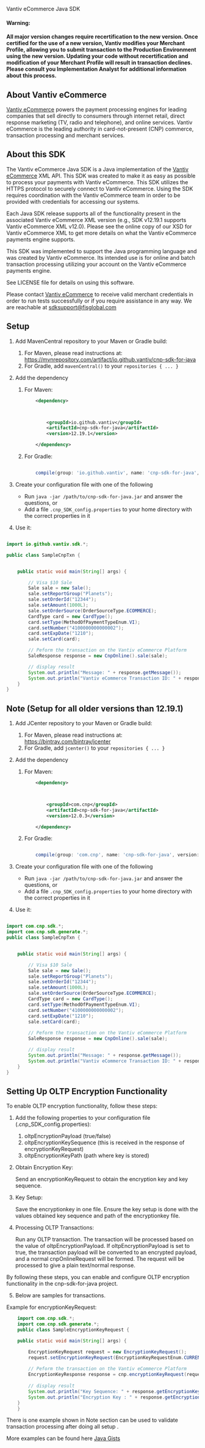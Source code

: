 Vantiv eCommerce Java SDK

#### Warning:
#### All major version changes require recertification to the new version. Once certified for the use of a new version, Vantiv modifies your Merchant Profile, allowing you to submit transaction to the Production Environment using the new version. Updating your code without recertification and modification of your Merchant Profile will result in transaction declines. Please consult you Implementation Analyst for additional information about this process.
About Vantiv eCommerce
------------
[Vantiv eCommerce](https://developer.vantiv.com/community/ecommerce) powers the payment processing engines for leading companies that sell directly to consumers through  internet retail, direct response marketing (TV, radio and telephone), and online services. Vantiv eCommerce is the leading authority in card-not-present (CNP) commerce, transaction processing and merchant services.


About this SDK
--------------
The Vantiv eCommerce Java SDK is a Java implementation of the [Vantiv eCommerce](https://developer.vantiv.com/community/ecommerce) XML API. This SDK was created to make it as easy as possible to process your payments with Vantiv eCommerce. This SDK utilizes the HTTPS protocol to securely connect to Vantiv eCommerce. Using the SDK requires coordination with the Vantiv eCommerce team in order to be provided with credentials for accessing our systems.

Each Java SDK release supports all of the functionality present in the associated Vantiv eCommerce XML version (e.g., SDK v12.19.1 supports Vantiv eCommerce XML v12.0). Please see the online copy of our XSD for Vantiv eCommerce XML to get more details on what the Vantiv eCommerce payments engine supports.

This SDK was implemented to support the Java programming language and was created by Vantiv eCommerce. Its intended use is for online and batch transaction processing utilizing your account on the Vantiv eCommerce payments engine.

See LICENSE file for details on using this software.

Please contact [Vantiv eCommerce](https://developer.vantiv.com/community/ecommerce) to receive valid merchant credentials in order to run tests successfully or if you require assistance in any way.  We are reachable at sdksupport@fisglobal.com

Setup
-----

1. Add MavenCentral repository to your Maven or Gradle build:
	1. For Maven, please read instructions at: https://mvnrepository.com/artifact/io.github.vantiv/cnp-sdk-for-java
	2. For Gradle, add `mavenCentral()` to your `repositories { ... }`
2. Add the dependency
    1. For Maven:
        ```xml
            <dependency>

        

                <groupId>io.github.vantiv</groupId>
                <artifactId>cnp-sdk-for-java</artifactId>
                <version>12.19.1</version>

            </dependency>
        ```

    2. For Gradle:
        ```groovy

            compile(group: 'io.github.vantiv', name: 'cnp-sdk-for-java', version: '12.19.1')

        ```
        
3. Create your configuration file with one of the following
    * Run `java -jar /path/to/cnp-sdk-for-java.jar` and answer the questions, or
    * Add a file `.cnp_SDK_config.properties` to your home directory with the correct properties in it
4. Use it:

```java

import io.github.vantiv.sdk.*;

public class SampleCnpTxn {


    public static void main(String[] args) {

        // Visa $10 Sale
        Sale sale = new Sale();
        sale.setReportGroup("Planets");
        sale.setOrderId("12344");
        sale.setAmount(1000L);
        sale.setOrderSource(OrderSourceType.ECOMMERCE);
        CardType card = new CardType();
        card.setType(MethodOfPaymentTypeEnum.VI);
        card.setNumber("4100000000000002");
        card.setExpDate("1210");
        sale.setCard(card);

        // Peform the transaction on the Vantiv eCommerce Platform
        SaleResponse response = new CnpOnline().sale(sale);

        // display result
        System.out.println("Message: " + response.getMessage());
        System.out.println("Vantiv eCommerce Transaction ID: " + response.getCnpTxnId());
    }
}
```

Note (Setup for all older versions than 12.19.1)
-----

1. Add JCenter repository to your Maven or Gradle build:
    1. For Maven, please read instructions at: https://bintray.com/bintray/jcenter
    2. For Gradle, add `jcenter()` to your `repositories { ... }`
2. Add the dependency
    1. For Maven:
        ```xml
            <dependency>

        

                <groupId>com.cnp</groupId>
                <artifactId>cnp-sdk-for-java</artifactId>
                <version>12.0.3</version>

            </dependency>
        ```

    2. For Gradle:
        ```groovy

            compile(group: 'com.cnp', name: 'cnp-sdk-for-java', version: '12.0.3')

        ```

3. Create your configuration file with one of the following
    * Run `java -jar /path/to/cnp-sdk-for-java.jar` and answer the questions, or
    * Add a file `.cnp_SDK_config.properties` to your home directory with the correct properties in it
4. Use it:

```java

import com.cnp.sdk.*;
import com.cnp.sdk.generate.*;
public class SampleCnpTxn {


	public static void main(String[] args) {

		// Visa $10 Sale
		Sale sale = new Sale();
		sale.setReportGroup("Planets");
		sale.setOrderId("12344");
		sale.setAmount(1000L);
		sale.setOrderSource(OrderSourceType.ECOMMERCE);
		CardType card = new CardType();
		card.setType(MethodOfPaymentTypeEnum.VI);
		card.setNumber("4100000000000002");
		card.setExpDate("1210");
		sale.setCard(card);
		
		// Peform the transaction on the Vantiv eCommerce Platform
		SaleResponse response = new CnpOnline().sale(sale);

		// display result
		System.out.println("Message: " + response.getMessage());
		System.out.println("Vantiv eCommerce Transaction ID: " + response.getCnpTxnId());
	}
}
```
Setting Up OLTP Encryption Functionality
-----------------------------------------
To enable OLTP encryption functionality, follow these steps:

1. Add the following properties to your configuration file (.cnp_SDK_config.properties):

    1. oltpEncryptionPayload (true/false)
    2. oltpEncryptionKeySequence (this is received in the response of encryptionKeyRequest)
    3. oltpEncryptionKeyPath (path where key is stored)

2. Obtain Encryption Key:
    
    Send an encryptionKeyRequest to obtain the encryption key and key sequence.

3. Key Setup:

    Save the encryptionkey in one file.
    Ensure the key setup is done with the values obtained key sequence and path of the encryptionkey file.

4. Processing OLTP Transactions:

     Run any OLTP transaction. The transaction will be processed based on the value of oltpEncryptionPayload.
     If oltpEncryptionPayload is set to true, the transaction payload will be converted to an encrypted payload, and a normal cnpOnlineRequest will be formed.
     The request will be processed to give a plain text/normal response.
     
 By following these steps, you can enable and configure OLTP encryption functionality in the cnp-sdk-for-java project.

5. Below are samples for transactions.

Example for encryptionKeyRequest:

```java
    import com.cnp.sdk.*;
    import com.cnp.sdk.generate.*;
    public class SampleEncryptionKeyRequest {

	public static void main(String[] args) {

        EncryptionKeyRequest request = new EncryptionKeyRequest();
        request.setEncryptionKeyRequest(EncryptionKeyRequestEnum.CURRENT);
		
        // Peform the transaction on the Vantiv eCommerce Platform
        EncryptionKeyResponse response = cnp.encryptionKeyRequest(request.getEncryptionKeyRequest());
        
        // display result
        System.out.println("Key Sequence: " + response.getEncryptionKeySequence());
        System.out.println("Encryption Key : " + response.getEncryptionKey());
	}
    }
```

There is one example shown in Note section can be used to validate transaction processing  after doing all setup . 

More examples can be found here [Java Gists](https://gist.github.com/VantivSDK)

